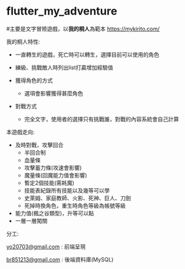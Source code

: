 # flutter_my_adventure
#主要是文字冒險遊戲，以**我的桐人**為範本 https://mykirito.com/

我的桐人特性:
* 一直轉生的遊戲，死亡時可以轉生，選擇目前可以使用的角色

* 練級、挑戰敵人時列出list打贏增加經驗值

* 獲得角色的方式
   * 選項會影響獲得甚麼角色

* 對戰方式
   * 完全文字，使用者的選擇只有挑戰誰，對戰的內容系統會自己計算
   
本遊戲走向:
* 及時對戰，攻擊回合
  * 半回合制
  * 血量條
  * 攻擊蓄力條(攻速會影響)
  * 魔量條(回魔能力值會影響)
  * 暫定2個技能(需耗魔)
  * 技能表紀錄所有技能以及幾等可以學
  * 史萊姆、家庭教師、火影、死神、巨人、刀劍
  * 死掉時換角色，重生時角色等級為帳號等級
* 能力值(楓之谷類型)，升等可以點
* 一層一層闖關

分工:

yo20703@gmail.com :  前端呈現

br851213@gmail.com : 後端資料庫(MySQL)
